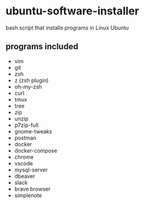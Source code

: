 # ubuntu-software-installer
bash script that installs programs in Linux Ubuntu

## programs included
- vim
- git
- zsh
- z (zsh plugin)
- oh-my-zsh
- curl
- tmux
- tree
- zip
- unzip
- p7zip-full
- gnome-tweaks
- postman
- docker
- docker-compose
- chrome
- vscode
- mysql-server
- dbeaver
- slack
- brave browser
- simplenote
